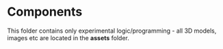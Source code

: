 # Components

This folder contains only experimental logic/programming - all 3D models, images etc are located
in the **assets** folder.
